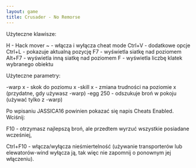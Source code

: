 ```yaml
---
layout: game
title: Crusader - No Remorse
---
```


Użyteczne klawisze:

H 	- Hack mover
~ 	- włącza i wyłącza cheat mode
Ctrl+V 	- dodatkowe opcje
Ctrl+L 	- pokazuje aktualną pozycję
F7 	- wyświetla siatkę nad poziomem
Alt+F7 	- wyświetla inną siatkę nad poziomem
F 	- wyświetla liczbę klatek wybranego obiektu

Użyteczne parametry:

-warp x  	- skok do poziomu x
-skill x 	- zmiana trudności na poziomie x (przydatne, gdy używasz 
-warp)
-egg 250 	- odszukuje broń w pokoju (używać tylko z -warp)

Po wpisaniu JASSICA16 powinien pokazać się napis Cheats 
Enabled. Wciśnij:

F10 	- otrzymasz najlepszą broń, ale przedtem wyrzuć wszystkie
           	  posiadane wcześniej,

Ctrl+F10	- włącza/wyłącza nieśmiertelność (używanie transporterów 
lub
           	  elewatorów-wind wyłącza ją, tak więc nie zapomnij o 
ponownym
           	  jej włączeniu).
